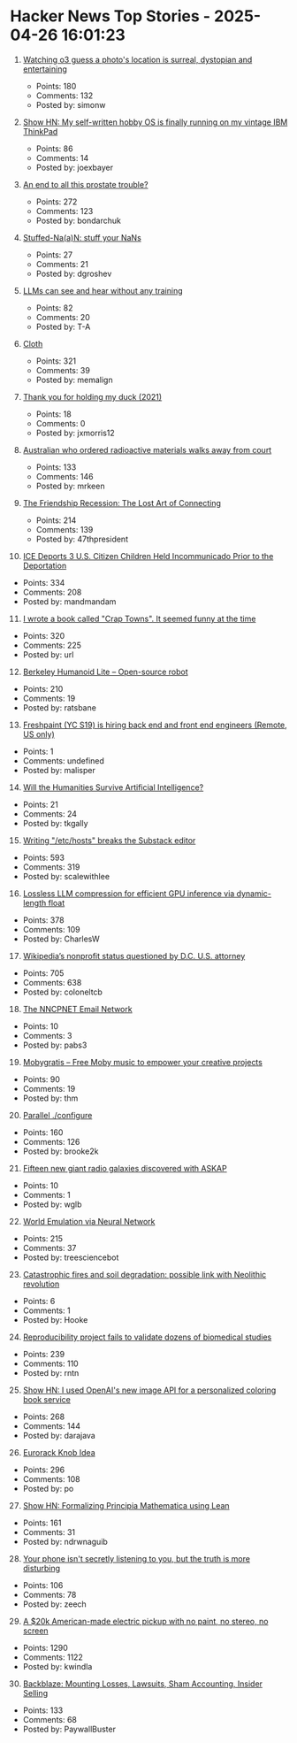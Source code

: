 # Hacker News Top Stories - 2025-04-26 16:01:23

1. [Watching o3 guess a photo's location is surreal, dystopian and entertaining](https://simonwillison.net/2025/Apr/26/o3-photo-locations/)
   - Points: 180
   - Comments: 132
   - Posted by: simonw

2. [Show HN: My self-written hobby OS is finally running on my vintage IBM ThinkPad](https://github.com/joexbayer/RetrOS-32)
   - Points: 86
   - Comments: 14
   - Posted by: joexbayer

3. [An end to all this prostate trouble?](https://yarchive.net/blog/prostate/)
   - Points: 272
   - Comments: 123
   - Posted by: bondarchuk

4. [Stuffed-Na(a)N: stuff your NaNs](https://github.com/si14/stuffed-naan-js)
   - Points: 27
   - Comments: 21
   - Posted by: dgroshev

5. [LLMs can see and hear without any training](https://github.com/facebookresearch/MILS)
   - Points: 82
   - Comments: 20
   - Posted by: T-A

6. [Cloth](https://www.cloudofoz.com/verlet-test/)
   - Points: 321
   - Comments: 39
   - Posted by: memalign

7. [Thank you for holding my duck (2021)](https://naml.us/post/thank-you-for-holding-my-duck/)
   - Points: 18
   - Comments: 0
   - Posted by: jxmorris12

8. [Australian who ordered radioactive materials walks away from court](https://www.chemistryworld.com/news/australian-who-ordered-radioactive-materials-over-the-internet-walks-away-from-court/4021306.article)
   - Points: 133
   - Comments: 146
   - Posted by: mrkeen

9. [The Friendship Recession: The Lost Art of Connecting](https://www.happiness.hks.harvard.edu/february-2025-issue/the-friendship-recession-the-lost-art-of-connecting)
   - Points: 214
   - Comments: 139
   - Posted by: 47thpresident

10. [ICE Deports 3 U.S. Citizen Children Held Incommunicado Prior to the Deportation](https://www.aclu.org/press-releases/ice-deports-3-u-s-citizen-children-held-incommunicado-prior-to-the-deportation)
   - Points: 334
   - Comments: 208
   - Posted by: mandmandam

11. [I wrote a book called "Crap Towns". It seemed funny at the time](https://samj.substack.com/p/that-joke-isnt-funny-any-more)
   - Points: 320
   - Comments: 225
   - Posted by: url

12. [Berkeley Humanoid Lite – Open-source robot](https://lite.berkeley-humanoid.org/)
   - Points: 210
   - Comments: 19
   - Posted by: ratsbane

13. [Freshpaint (YC S19) is hiring back end and front end engineers (Remote, US only)](undefined)
   - Points: 1
   - Comments: undefined
   - Posted by: malisper

14. [Will the Humanities Survive Artificial Intelligence?](https://www.newyorker.com/culture/the-weekend-essay/will-the-humanities-survive-artificial-intelligence)
   - Points: 21
   - Comments: 24
   - Posted by: tkgally

15. [Writing "/etc/hosts" breaks the Substack editor](https://scalewithlee.substack.com/p/when-etchsts-breaks-your-substack)
   - Points: 593
   - Comments: 319
   - Posted by: scalewithlee

16. [Lossless LLM compression for efficient GPU inference via dynamic-length float](https://arxiv.org/abs/2504.11651)
   - Points: 378
   - Comments: 109
   - Posted by: CharlesW

17. [Wikipedia’s nonprofit status questioned by D.C. U.S. attorney](https://www.washingtonpost.com/technology/2025/04/25/wikipedia-nonprofit-ed-martin-letter/)
   - Points: 705
   - Comments: 638
   - Posted by: coloneltcb

18. [The NNCPNET Email Network](https://changelog.complete.org/archives/10768-announcing-the-nncpnet-email-network)
   - Points: 10
   - Comments: 3
   - Posted by: pabs3

19. [Mobygratis – Free Moby music to empower your creative projects](https://mobygratis.com/)
   - Points: 90
   - Comments: 19
   - Posted by: thm

20. [Parallel ./configure](https://tavianator.com/2025/configure.html)
   - Points: 160
   - Comments: 126
   - Posted by: brooke2k

21. [Fifteen new giant radio galaxies discovered with ASKAP](https://phys.org/news/2025-04-fifteen-giant-radio-galaxies-askap.html)
   - Points: 10
   - Comments: 1
   - Posted by: wglb

22. [World Emulation via Neural Network](https://madebyoll.in/posts/world_emulation_via_dnn/)
   - Points: 215
   - Comments: 37
   - Posted by: treesciencebot

23. [Catastrophic fires and soil degradation: possible link with Neolithic revolution](https://link.springer.com/article/10.1007/s11368-025-04021-x)
   - Points: 6
   - Comments: 1
   - Posted by: Hooke

24. [Reproducibility project fails to validate dozens of biomedical studies](https://www.nature.com/articles/d41586-025-01266-x)
   - Points: 239
   - Comments: 110
   - Posted by: rntn

25. [Show HN: I used OpenAI's new image API for a personalized coloring book service](https://clevercoloringbook.com/)
   - Points: 268
   - Comments: 144
   - Posted by: darajava

26. [Eurorack Knob Idea](https://mitxela.com/projects/euroknob)
   - Points: 296
   - Comments: 108
   - Posted by: po

27. [Show HN: Formalizing Principia Mathematica using Lean](https://github.com/ndrwnaguib/principia)
   - Points: 161
   - Comments: 31
   - Posted by: ndrwnaguib

28. [Your phone isn't secretly listening to you, but the truth is more disturbing](https://newatlas.com/computers/smartphone-listening-conversations-ads-facebook/)
   - Points: 106
   - Comments: 78
   - Posted by: zeech

29. [A $20k American-made electric pickup with no paint, no stereo, no screen](https://www.theverge.com/electric-cars/655527/slate-electric-truck-price-paint-radio-bezos)
   - Points: 1290
   - Comments: 1122
   - Posted by: kwindla

30. [Backblaze: Mounting Losses, Lawsuits, Sham Accounting, Insider Selling](https://www.morpheus-research.com/backblaze/)
   - Points: 133
   - Comments: 68
   - Posted by: PaywallBuster


